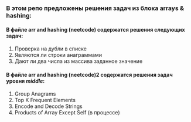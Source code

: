 ### В этом репо предложены решения задач из блока **arrays & hashing**:
#### В файле arr and hashing (neetcode) содержатся решения следующих задач:
1. Проверка на дубли в списке
2. Являются ли строки анаграммами
3. Дают ли два числа из массива заданное значение


#### В файле arr and hashing (neetcode)2 содержатся решения задач уровня _middle_:
1. Group Anagrams
2. Top K Frequent Elements
3. Encode and Decode Strings
4. Products of Array Except Self (в процессе)
